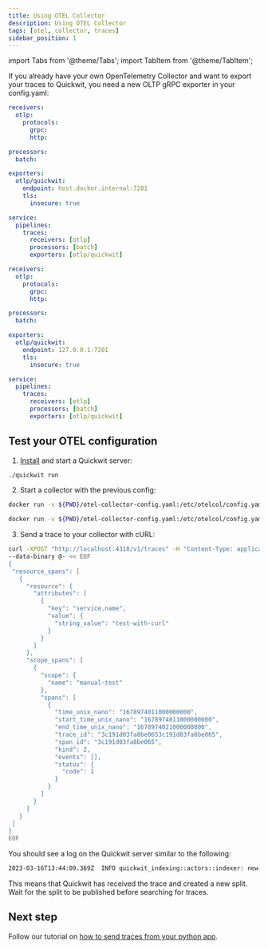 ```yaml
---
title: Using OTEL Collector
description: Using OTEL Collector
tags: [otel, collector, traces]
sidebar_position: 1
---
```


import Tabs from '@theme/Tabs';
import TabItem from '@theme/TabItem';

If you already have your own OpenTelemetry Collector and want to export your traces to Quickwit, you need a new OLTP gRPC exporter in your config.yaml:

<Tabs>

<TabItem value="macOS_windows" label="macOS/Windows">

```yaml title="otel-collector-config.yaml"
receivers:
  otlp:
    protocols:
      grpc:
      http:

processors:
  batch:

exporters:
  otlp/quickwit:
    endpoint: host.docker.internal:7281
    tls:
      insecure: true

service:
  pipelines:
    traces:
      receivers: [otlp]
      processors: [batch]
      exporters: [otlp/quickwit]
```

</TabItem>

<TabItem value="linux" label="Linux">

```yaml title="otel-collector-config.yaml"
receivers:
  otlp:
    protocols:
      grpc:
      http:

processors:
  batch:

exporters:
  otlp/quickwit:
    endpoint: 127.0.0.1:7281
    tls:
      insecure: true

service:
  pipelines:
    traces:
      receivers: [otlp]
      processors: [batch]
      exporters: [otlp/quickwit]
```

</TabItem>

</Tabs>


## Test your OTEL configuration

1. [Install](../../get-started/installation.md) and start a Quickwit server:
   
```bash
./quickwit run
```

2. Start a collector with the previous config:

<Tabs>

<TabItem value="macOS_windows" label="macOS/Windows">

```bash
docker run -v ${PWD}/otel-collector-config.yaml:/etc/otelcol/config.yaml -p 4317:4317 -p 4318:4318 -p 7281:7281 otel/opentelemetry-collector
```

</TabItem>

<TabItem value="linux" label="Linux">

```bash
docker run -v ${PWD}/otel-collector-config.yaml:/etc/otelcol/config.yaml --network=host -p 4317:4317 -p 4318:4318 -p 7281:7281 otel/opentelemetry-collector
```

</TabItem>

</Tabs>

3. Send a trace to your collector with cURL:

```bash
curl -XPOST "http://localhost:4318/v1/traces" -H "Content-Type: application/json" \
--data-binary @- << EOF
{
 "resource_spans": [
   {
     "resource": {
       "attributes": [
         {
           "key": "service.name",
           "value": {
             "string_value": "test-with-curl"
           }
         }
       ]
     },
     "scope_spans": [
       {
         "scope": {
           "name": "manual-test"
         },
         "spans": [
           {
             "time_unix_nano": "1678974011000000000",
             "start_time_unix_nano": "1678974011000000000",
             "end_time_unix_nano": "1678974021000000000",
             "trace_id": "3c191d03fa8be0653c191d03fa8be065",
             "span_id": "3c191d03fa8be065",
             "kind": 2,
             "events": [],
             "status": {
               "code": 1
             }
           }
         ]
       }
     ]
   }
 ]
}
EOF
```

You should see a log on the Quickwit server similar to the following:

```bash
2023-03-16T13:44:09.369Z  INFO quickwit_indexing::actors::indexer: new-split split_id="01GVNAKT5TQW0T2QGA245XCMTJ" partition_id=6444214793425557444
```

This means that Quickwit has received the trace and created a new split. Wait for the split to be published before searching for traces.

## Next step

Follow our tutorial on [how to send traces from your python app](using-otel-sdk-python.md).
